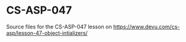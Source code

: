 # CS-ASP-047
Source files for the CS-ASP-047 lesson on https://www.devu.com/cs-asp/lesson-47-object-intializers/
